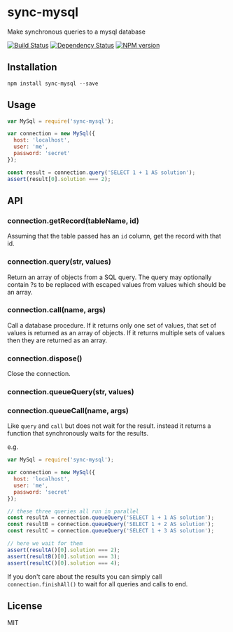 # sync-mysql

Make synchronous queries to a mysql database

[![Build Status](https://img.shields.io/travis/ForbesLindesay/sync-mysql/master.svg)](https://travis-ci.org/ForbesLindesay/sync-mysql)
[![Dependency Status](https://img.shields.io/david/ForbesLindesay/sync-mysql/master.svg)](http://david-dm.org/ForbesLindesay/sync-mysql)
[![NPM version](https://img.shields.io/npm/v/sync-mysql.svg)](https://www.npmjs.org/package/sync-mysql)



## Installation

```
npm install sync-mysql --save
```

## Usage

```js
var MySql = require('sync-mysql');

var connection = new MySql({
  host: 'localhost',
  user: 'me',
  password: 'secret'
});

const result = connection.query('SELECT 1 + 1 AS solution');
assert(result[0].solution === 2);
```

## API

### connection.getRecord(tableName, id)

Assuming that the table passed has an `id` column, get the record with that id.

### connection.query(str, values)

Return an array of objects from a SQL query. The query may optionally contain ?s to be replaced with escaped values from values which should be an array.

### connection.call(name, args)

Call a database procedure. If it returns only one set of values, that set of values is returned as an array of objects. If it returns multiple sets of values then they are returned as an array.

### connection.dispose()

Close the connection.


### connection.queueQuery(str, values)
### connection.queueCall(name, args)

Like `query` and `call` but does not wait for the result. instead it returns a function that synchronously waits for the results.

e.g.

```js
var MySql = require('sync-mysql');

var connection = new MySql({
  host: 'localhost',
  user: 'me',
  password: 'secret'
});

// these three queries all run in parallel
const resultA = connection.queueQuery('SELECT 1 + 1 AS solution');
const resultB = connection.queueQuery('SELECT 1 + 2 AS solution');
const resultC = connection.queueQuery('SELECT 1 + 3 AS solution');

// here we wait for them
assert(resultA()[0].solution === 2);
assert(resultB()[0].solution === 3);
assert(resultC()[0].solution === 4);
```

If you don't care about the results you can simply call `connection.finishAll()` to wait for all queries and calls to end.

## License

MIT
